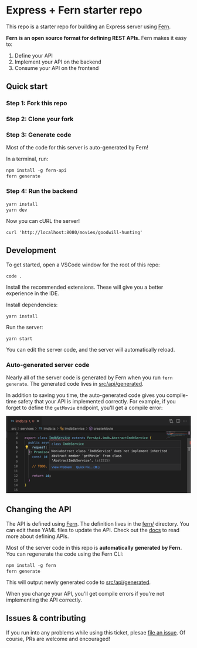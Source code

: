 # Express + Fern starter repo

This repo is a starter repo for building an Express server using [Fern](https://github.com/fern-api/fern).

**Fern is an open source format for defining REST APIs.** Fern makes it easy to:

1. Define your API
1. Implement your API on the backend
1. Consume your API on the frontend

## Quick start

### Step 1: Fork this repo

### Step 2: Clone your fork

### Step 3: Generate code

Most of the code for this server is auto-generated by Fern!

In a terminal, run:

```
npm install -g fern-api
fern generate
```

### Step 4: Run the backend

```
yarn install
yarn dev
```

Now you can cURL the server!

```
curl 'http://localhost:8080/movies/goodwill-hunting'
```

## Development

To get started, open a VSCode window for the root of this repo:

```
code .
```

Install the recommended extensions. These will give you a better experience in the IDE.

Install dependencies:

```
yarn install
```

Run the server:

```
yarn start
```

You can edit the server code, and the server will automatically reload.

### Auto-generated server code

Nearly all of the server code is generated by Fern when you run `fern generate`.
The generated code lives in [src/api/generated](src/api/generated).

In addition to saving you time, the auto-generated code gives you compile-time safety
that your API is implemented correctly. For example, if you forget to define the `getMovie`
endpoint, you'll get a compile error:

![backend mypy error](assets/missing-getMovie.png)

## Changing the API

The API is defined using [Fern](https://www.buildwithfern.comhttps://www.buildwithfern.com/). The definition
lives in the [fern/](fern/api/definition) directory. You can edit these YAML files
to update the API. Check out the [docs](https://docs.buildwithfern.com/definition) to read more about defining APIs.

Most of the server code in this repo is **automatically generated
by Fern.** You can regenerate the code using the Fern CLI:

```
npm install -g fern
fern generate
```

This will output newly generated code to [src/api/generated](src/api/generated).

When you change your API, you'll get compile errors if you're not implementing
the API correctly.

## Issues & contributing

If you run into any problems while using this ticket, plesae [file an
issue](https://github.com/fern-api/express-starter/issues). Of course, PRs are
welcome and encouraged!
